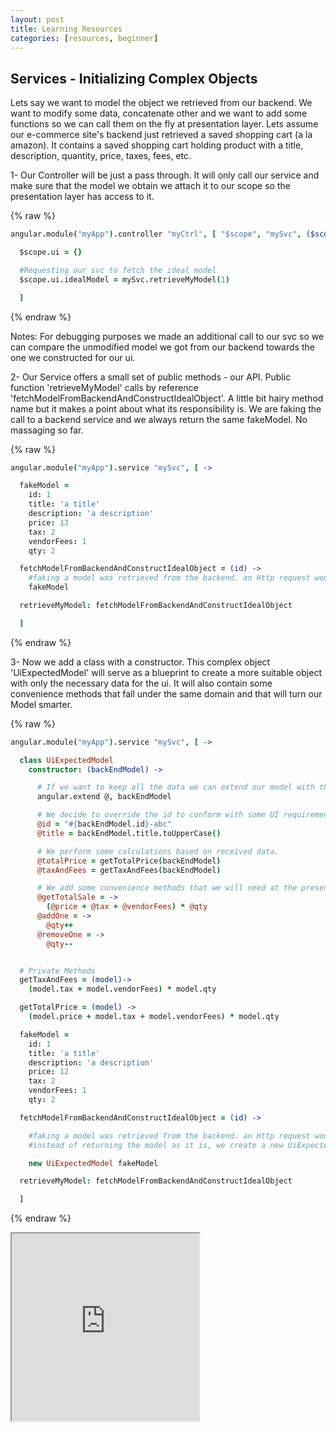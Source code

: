 ```yaml
---
layout: post
title: Learning Resources
categories: [resources, beginner]
---
```


## Services - Initializing Complex Objects

Lets say we want to model the object we retrieved from our backend. We want to modify some data, concatenate other and we want to add some functions so we can call them on the fly at presentation layer.
Lets assume our e-commerce site's backend just retrieved a saved shopping cart (a la amazon). It contains a saved shopping cart holding product with a title, description, quantity, price, taxes, fees, etc.

1- Our Controller will be just a pass through. It will only call our service and make sure that the model we obtain we attach it to our scope so the presentation layer has access to it.

{% raw %}
``` coffeescript
angular.module("myApp").controller "myCtrl", [ "$scope", "mySvc", ($scope, mySvc) ->

  $scope.ui = {}

  #Requesting our svc to fetch the ideal model
  $scope.ui.idealModel = mySvc.retrieveMyModel(1)

  ]
```
{% endraw %}

Notes: For debugging purposes we made an additional call to our svc so we can compare the unmodified model we got from our backend towards the one we constructed for our ui.

2- Our Service offers a small set of public methods - our API. Public function 'retrieveMyModel' calls by reference 'fetchModelFromBackendAndConstructIdealObject'.
A little bit hairy method name but it makes a point about what its responsibility is. We are faking the call to a backend service and we always return the same fakeModel. No massaging so far.

{% raw %}
``` coffeescript
angular.module("myApp").service "mySvc", [ ->

  fakeModel =
    id: 1
    title: 'a title'
    description: 'a description'
    price: 12
    tax: 2
    vendorFees: 1
    qty: 2

  fetchModelFromBackendAndConstructIdealObject = (id) ->
    #faking a model was retrieved from the backend. an Http request would be here instead.
    fakeModel

  retrieveMyModel: fetchModelFromBackendAndConstructIdealObject

  ]
```
{% endraw %}

3- Now we add a class with a constructor. This complex object 'UiExpectedModel' will serve as a blueprint to create a more suitable object with only the necessary data for the ui.
It will also contain some convenience methods that fall under the same domain and that will turn our Model smarter.

{% raw %}
``` coffeescript
angular.module("myApp").service "mySvc", [ ->

  class UiExpectedModel
    constructor: (backEndModel) ->

      # If we want to keep all the data we can extend our model with the one coming from the backend.
      angular.extend @, backEndModel

      # We decide to override the id to conform with some UI requirements
      @id = "#{backEndModel.id}-abc"
      @title = backEndModel.title.toUpperCase()

      # We perform some calculations based on received data.
      @totalPrice = getTotalPrice(backEndModel)
      @taxAndFees = getTaxAndFees(backEndModel)

      # We add some convenience methods that we will need at the presentation layer.
      @getTotalSale = ->
        (@price + @tax + @vendorFees) * @qty
      @addOne = ->
        @qty++
      @removeOne = ->
        @qty--


  # Private Methods
  getTaxAndFees = (model)->
    (model.tax + model.vendorFees) * model.qty

  getTotalPrice = (model) ->
    (model.price + model.tax + model.vendorFees) * model.qty

  fakeModel =
    id: 1
    title: 'a title'
    description: 'a description'
    price: 12
    tax: 2
    vendorFees: 1
    qty: 2

  fetchModelFromBackendAndConstructIdealObject = (id) ->

    #faking a model was retrieved from the backend. an Http request would be here instead.
    #instead of returning the model as it is, we create a new UiExpectedModel using our constructor.

    new UiExpectedModel fakeModel

  retrieveMyModel: fetchModelFromBackendAndConstructIdealObject

  ]
```
{% endraw %}


<iframe src="http://embed.plnkr.co/TFgtMTgI2tdHYUtDgzUl/preview" width="300px" height="300px"> </iframe>
